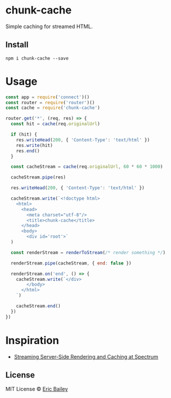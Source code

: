 # chunk-cache
Simple caching for streamed HTML.

## Install
```
npm i chunk-cache --save
```

# Usage
```javascript
const app = require('connect')()
const router = require('router')()
const cache = require('chunk-cache')

router.get('*', (req, res) => {
  const hit = cache(req.originalUrl)

  if (hit) {
    res.writeHead(200, { 'Content-Type': 'text/html' })
    res.write(hit)
    res.end()
  }

  const cacheStream = cache(req.originalUrl, 60 * 60 * 1000)

  cacheStream.pipe(res)

  res.writeHead(200, { 'Content-Type': 'text/html' })

  cacheStream.write(`<!doctype html>
    <html>
      <head>
        <meta charset="utf-8"/>
        <title>chunk-cache</title>
      </head>
      <body>
        <div id='root'>`
  )

  const renderStream = renderToStream(/* render something */)

  renderStream.pipe(cacheStream, { end: false })

  renderStream.on('end', () => {
    cacheStream.write(`</div>
        </body>
      </html>
    `)

    cacheStream.end()
  })
})
```

# Inspiration
- [Streaming Server-Side Rendering and Caching at Spectrum](https://zeit.co/blog/streaming-server-rendering-at-spectrum)

## License
MIT License © [Eric Bailey](https://estrattonbailey.com)
